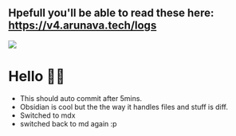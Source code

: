 ## Hpefull you'll be able to read these here: https://v4.arunava.tech/logs

![](https://i.imgur.com/ecKUmq3.png)



# Hello 👋🏻

- This should auto commit after 5mins.
- Obsidian is cool but the the way it handles files and stuff is diff.
- Switched to mdx 
- switched back to md again :p